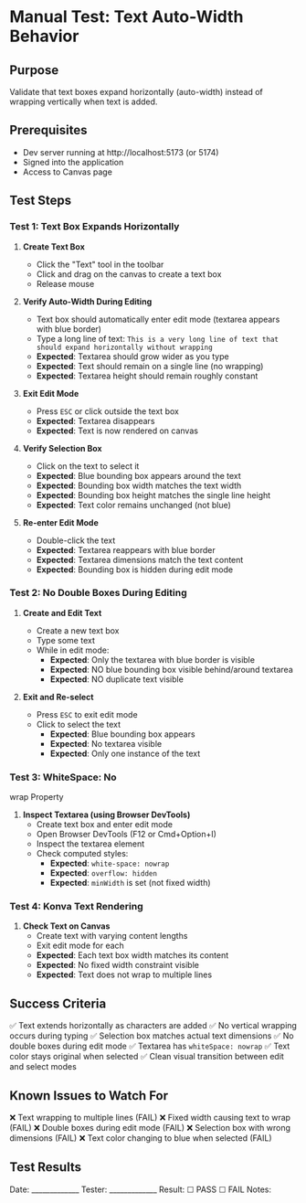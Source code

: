# Manual Test: Text Auto-Width Behavior

## Purpose
Validate that text boxes expand horizontally (auto-width) instead of wrapping vertically when text is added.

## Prerequisites
- Dev server running at http://localhost:5173 (or 5174)
- Signed into the application
- Access to Canvas page

## Test Steps

### Test 1: Text Box Expands Horizontally

1. **Create Text Box**
   - Click the "Text" tool in the toolbar
   - Click and drag on the canvas to create a text box
   - Release mouse

2. **Verify Auto-Width During Editing**
   - Text box should automatically enter edit mode (textarea appears with blue border)
   - Type a long line of text: `This is a very long line of text that should expand horizontally without wrapping`
   - **Expected**: Textarea should grow wider as you type
   - **Expected**: Text should remain on a single line (no wrapping)
   - **Expected**: Textarea height should remain roughly constant

3. **Exit Edit Mode**
   - Press `ESC` or click outside the text box
   - **Expected**: Textarea disappears
   - **Expected**: Text is now rendered on canvas

4. **Verify Selection Box**
   - Click on the text to select it
   - **Expected**: Blue bounding box appears around the text
   - **Expected**: Bounding box width matches the text width
   - **Expected**: Bounding box height matches the single line height
   - **Expected**: Text color remains unchanged (not blue)

5. **Re-enter Edit Mode**
   - Double-click the text
   - **Expected**: Textarea reappears with blue border
   - **Expected**: Textarea dimensions match the text content
   - **Expected**: Bounding box is hidden during edit mode

### Test 2: No Double Boxes During Editing

1. **Create and Edit Text**
   - Create a new text box
   - Type some text
   - While in edit mode:
     - **Expected**: Only the textarea with blue border is visible
     - **Expected**: NO blue bounding box visible behind/around textarea
     - **Expected**: NO duplicate text visible

2. **Exit and Re-select**
   - Press `ESC` to exit edit mode
   - Click to select the text
     - **Expected**: Blue bounding box appears
     - **Expected**: No textarea visible
     - **Expected**: Only one instance of the text

### Test 3: WhiteSpace: No

wrap Property

1. **Inspect Textarea (using Browser DevTools)**
   - Create text box and enter edit mode
   - Open Browser DevTools (F12 or Cmd+Option+I)
   - Inspect the textarea element
   - Check computed styles:
     - **Expected**: `white-space: nowrap`
     - **Expected**: `overflow: hidden`
     - **Expected**: `minWidth` is set (not fixed width)

### Test 4: Konva Text Rendering

1. **Check Text on Canvas**
   - Create text with varying content lengths
   - Exit edit mode for each
   - **Expected**: Each text box width matches its content
   - **Expected**: No fixed width constraint visible
   - **Expected**: Text does not wrap to multiple lines

## Success Criteria

✅ Text extends horizontally as characters are added
✅ No vertical wrapping occurs during typing
✅ Selection box matches actual text dimensions
✅ No double boxes during edit mode
✅ Textarea has `whiteSpace: nowrap`
✅ Text color stays original when selected
✅ Clean visual transition between edit and select modes

## Known Issues to Watch For

❌ Text wrapping to multiple lines (FAIL)
❌ Fixed width causing text to wrap (FAIL)
❌ Double boxes during edit mode (FAIL)
❌ Selection box with wrong dimensions (FAIL)
❌ Text color changing to blue when selected (FAIL)

## Test Results

Date: _____________
Tester: _____________
Result: ☐ PASS  ☐ FAIL
Notes:

